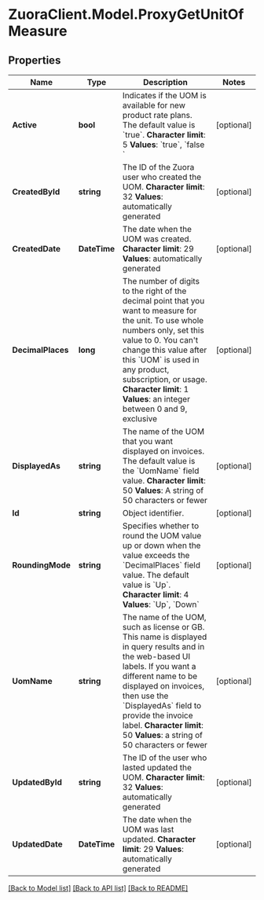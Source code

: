 # ZuoraClient.Model.ProxyGetUnitOfMeasure

## Properties

Name | Type | Description | Notes
------------ | ------------- | ------------- | -------------
**Active** | **bool** |  Indicates if the UOM is available for new product rate plans. The default value is &#x60;true&#x60;. **Character limit**: 5 **Values**: &#x60;true&#x60;, &#x60;false &#x60;  | [optional] 
**CreatedById** | **string** |  The ID of the Zuora user who created the UOM. **Character limit**: 32 **Values**: automatically generated  | [optional] 
**CreatedDate** | **DateTime** |  The date when the UOM was created. **Character limit**: 29 **Values**: automatically generated  | [optional] 
**DecimalPlaces** | **long** | The number of digits to the right of the decimal point that you want to measure for the unit. To use whole numbers only, set this value to 0. You can&#39;t change this value after this &#x60;UOM&#x60; is used in any product, subscription, or usage. **Character limit**: 1 **Values**: an integer between 0 and 9, exclusive  | [optional] 
**DisplayedAs** | **string** | The name of the UOM that you want displayed on invoices. The default value is the &#x60;UomName&#x60; field value. **Character limit**: 50 **Values**: A string of 50 characters or fewer  | [optional] 
**Id** | **string** | Object identifier. | [optional] 
**RoundingMode** | **string** |  Specifies whether to round the UOM value up or down when the value exceeds the &#x60;DecimalPlaces&#x60; field value. The default value is &#x60;Up&#x60;. **Character limit**: 4 **Values**: &#x60;Up&#x60;, &#x60;Down&#x60;  | [optional] 
**UomName** | **string** |  The name of the UOM, such as license or GB. This name is displayed in query results and in the web-based UI labels. If you want a different name to be displayed on invoices, then use the &#x60;DisplayedAs&#x60; field to provide the invoice label. **Character limit**: 50 **Values**: a string of 50 characters or fewer  | [optional] 
**UpdatedById** | **string** | The ID of the user who lasted updated the UOM. **Character limit**: 32 **Values**: automatically generated  | [optional] 
**UpdatedDate** | **DateTime** |  The date when the UOM was last updated. **Character limit**: 29 **Values**: automatically generated  | [optional] 

[[Back to Model list]](../README.md#documentation-for-models) [[Back to API list]](../README.md#documentation-for-api-endpoints) [[Back to README]](../README.md)

